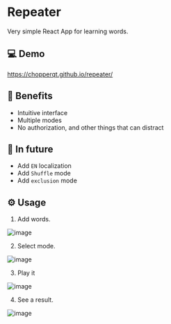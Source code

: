# Repeater

Very simple React App for learning words.

## 💻 Demo

https://chopperqt.github.io/repeater/

## 📘 Benefits

- Intuitive interface
- Multiple modes
- No authorization, and other things that can distract

## 🔮 In future

- Add `EN` localization
- Add `Shuffle` mode
- Add `exclusion` mode

## ⚙️ Usage

1. Add words.

![image](https://user-images.githubusercontent.com/32895059/185769109-925cc3b9-9861-4fc8-b022-63c209dc3bb9.png)

2. Select mode.

![image](https://user-images.githubusercontent.com/32895059/185769130-d3d86c14-8187-4ef5-917a-39c4499392eb.png)

3. Play it

![image](https://user-images.githubusercontent.com/32895059/185769144-f478a2ee-e934-4d32-97b6-8067e1f6c81a.png)

4. See a result.

![image](https://user-images.githubusercontent.com/32895059/185769183-989f08cc-d956-47fa-a3f8-70dc76b4605c.png)


